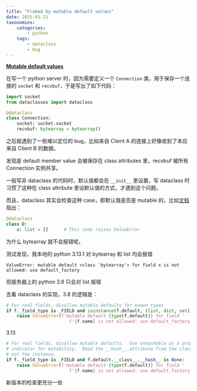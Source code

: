 ```yaml
---
title: "Fraked by mutable default values"
date: 2025-01-21
taxonomies:
    categories:
        - python
    tags:
        - dataclass
        - bug
---
```


**[Mutable default values](https://docs.python.org/3/library/dataclasses.html#mutable-default-values)**

在写一个 python server 时，因为需要定义一个 `Connection` 类，用于保存一个连接的 `socket` 和 `recvbuf`，于是写出了如下代码：

```python
import socket
from dataclasses import dataclass

@dataclass
class Connection:
    socket: socket.socket
    recvbuf: bytearray = bytearray()
```

之后就遇到了一些难以定位的 bug，比如来自 Client A 的连接上好像收到了本应来自 Client B 的数据。

发现是 default member value 会被保存在 class attributes 里，recvbuf 被所有 Connection 实例共享。

一般写非 dataclass 的代码时，默认值都会在 `__init__` 里设置，写 dataclass 时习惯了这种在 class attribute 里设默认值的方式，才遇到这个问题。

而且，dataclass 其实会检查这种 case，即默认值是否是 mutable 的，比如[文档](https://docs.python.org/3/library/dataclasses.html#mutable-default-values)指出：

```python
@dataclass
class D:
    x: list = []      # This code raises ValueError
```

为什么 bytearray 就不会报错呢。

测试发现，我本地的 python 3.13.1 对 bytearray 和 list 均会报错
```
ValueError: mutable default <class 'bytearray'> for field x is not allowed: use default_factory
```

但服务器上的 python 3.8 只会对 list 报错

去看 dataclass 的实现，3.8 的逻辑是：
```python
# For real fields, disallow mutable defaults for known types.
if f._field_type is _FIELD and isinstance(f.default, (list, dict, set)):
    raise ValueError(f'mutable default {type(f.default)} for field '
                        f'{f.name} is not allowed: use default_factory')
```

3.13
```python
# For real fields, disallow mutable defaults.  Use unhashable as a proxy
# indicator for mutability.  Read the __hash__ attribute from the class,
# not the instance.
if f._field_type is _FIELD and f.default.__class__.__hash__ is None:
    raise ValueError(f'mutable default {type(f.default)} for field '
                        f'{f.name} is not allowed: use default_factory')
```

新版本的检查更充分一些
